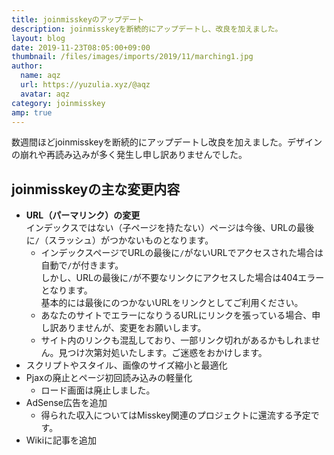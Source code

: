 ```yaml
---
title: joinmisskeyのアップデート
description: joinmisskeyを断続的にアップデートし、改良を加えました。
layout: blog
date: 2019-11-23T08:05:00+09:00
thumbnail: /files/images/imports/2019/11/marching1.jpg
author:
  name: aqz
  url: https://yuzulia.xyz/@aqz
  avatar: aqz
category: joinmisskey
amp: true
---
```

数週間ほどjoinmisskeyを断続的にアップデートし改良を加えました。デザインの崩れや再読み込みが多く発生し申し訳ありませんでした。

## joinmisskeyの主な変更内容
- **URL（パーマリンク）の変更**  
  インデックスではない（子ページを持たない）ページは今後、URLの最後に`/`（スラッシュ）がつかないものとなります。
  * インデックスページでURLの最後に`/`がないURLでアクセスされた場合は自動で`/`が付きます。  
    しかし、URLの最後に`/`が不要なリンクにアクセスした場合は404エラーとなります。  
    基本的には最後にのつかないURLをリンクとしてご利用ください。
  * あなたのサイトでエラーになりうるURLにリンクを張っている場合、申し訳ありませんが、変更をお願いします。
  * サイト内のリンクも混乱しており、一部リンク切れがあるかもしれません。見つけ次第対処いたします。ご迷惑をおかけします。
- スクリプトやスタイル、画像のサイズ縮小と最適化
- Pjaxの廃止とページ初回読み込みの軽量化
  * ロード画面は廃止しました。
- AdSense広告を追加
  * 得られた収入についてはMisskey関連のプロジェクトに還流する予定です。
- Wikiに記事を追加

